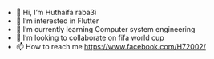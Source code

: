 - 👋 Hi, I’m Huthaifa raba3i
- 👀 I’m interested in Flutter
- 🌱 I’m currently learning Computer system engineering
- 💞️ I’m looking to collaborate on fifa world cup
- 📫 How to reach me https://www.facebook.com/H72002/

<!---
H7uz/H7uz is a ✨ special ✨ repository because its `README.md` (this file) appears on your GitHub profile.
You can click the Preview link to take a look at your changes.
--->
